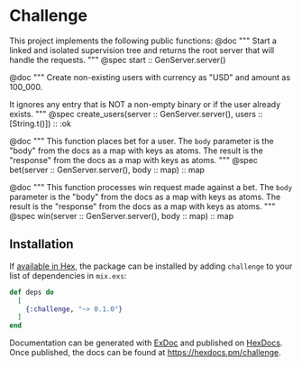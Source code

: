# Challenge

This project implements the following public functions:
  @doc """
  Start a linked and isolated supervision tree and returns the root server that
  will handle the requests.
  """
  @spec start :: GenServer.server()

  @doc """
  Create non-existing users with currency as "USD" and amount as 100_000.

  It ignores any entry that is NOT a non-empty binary or if the user already exists.
  """
  @spec create_users(server :: GenServer.server(), users :: [String.t()]) :: :ok

  @doc """
  This function places bet for a user.
  The `body` parameter is the "body" from the docs as a map with keys as atoms.
  The result is the "response" from the docs as a map with keys as atoms.
  """
  @spec bet(server :: GenServer.server(), body :: map) :: map

  @doc """
  This function processes win request made against a bet.
  The `body` parameter is the "body" from the docs as a map with keys as atoms.
  The result is the "response" from the docs as a map with keys as atoms.
  """
  @spec win(server :: GenServer.server(), body :: map) :: map


## Installation

If [available in Hex](https://hex.pm/docs/publish), the package can be installed
by adding `challenge` to your list of dependencies in `mix.exs`:

```elixir
def deps do
  [
    {:challenge, "~> 0.1.0"}
  ]
end
```

Documentation can be generated with [ExDoc](https://github.com/elixir-lang/ex_doc)
and published on [HexDocs](https://hexdocs.pm). Once published, the docs can
be found at <https://hexdocs.pm/challenge>.

